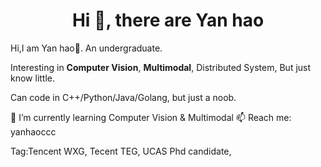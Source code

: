 <h1 align="center">Hi 👋, there are Yan hao</h1>


Hi,I am Yan hao👋. An undergraduate.


Interesting in **Computer Vision**,  **Multimodal**, Distributed System, But just know little.

Can code in C++/Python/Java/Golang, but just a noob.


🌱 I’m currently learning Computer Vision & Multimodal
📫 Reach me: yanhaoccc


Tag:Tencent WXG, Tecent TEG, UCAS Phd candidate,
